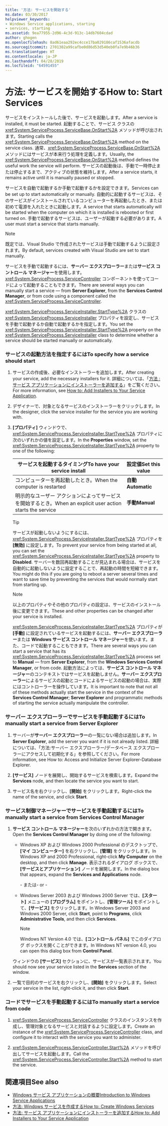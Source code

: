 ```yaml
---
title: '方法: サービスを開始する'
ms.date: 03/30/2017
helpviewer_keywords:
- Windows Service applications, starting
- services, starting
ms.assetid: 9ea77955-2d96-4c3d-913c-14db7604cdad
author: ghogen
ms.openlocfilehash: 8ad61eaa292ec4cce17ba029186caf1536afacdb
ms.sourcegitcommit: 2701302a99cafbe0d86d53d540eb0fa7e9b46b36
ms.translationtype: HT
ms.contentlocale: ja-JP
ms.lasthandoff: 04/28/2019
ms.locfileid: "64591455"
---
```

# <a name="how-to-start-services"></a><span data-ttu-id="e87d6-102">方法: サービスを開始する</span><span class="sxs-lookup"><span data-stu-id="e87d6-102">How to: Start Services</span></span>
<span data-ttu-id="e87d6-103">サービスをインストールした後で、サービスを起動します。</span><span class="sxs-lookup"><span data-stu-id="e87d6-103">After a service is installed, it must be started.</span></span> <span data-ttu-id="e87d6-104">起動することで、サービス クラスの <xref:System.ServiceProcess.ServiceBase.OnStart%2A> メソッドが呼び出されます。</span><span class="sxs-lookup"><span data-stu-id="e87d6-104">Starting calls the <xref:System.ServiceProcess.ServiceBase.OnStart%2A> method on the service class.</span></span> <span data-ttu-id="e87d6-105">通常、<xref:System.ServiceProcess.ServiceBase.OnStart%2A> メソッドにはサービスが本来行う処理を定義します。</span><span class="sxs-lookup"><span data-stu-id="e87d6-105">Usually, the <xref:System.ServiceProcess.ServiceBase.OnStart%2A> method defines the useful work the service will perform.</span></span> <span data-ttu-id="e87d6-106">サービスの起動後は、手動で一時停止または停止するまで、アクティブの状態を維持します。</span><span class="sxs-lookup"><span data-stu-id="e87d6-106">After a service starts, it remains active until it is manually paused or stopped.</span></span>  
  
 <span data-ttu-id="e87d6-107">サービスを自動で起動するか手動で起動するかを設定できます。</span><span class="sxs-lookup"><span data-stu-id="e87d6-107">Services can be set up to start automatically or manually.</span></span> <span data-ttu-id="e87d6-108">自動的に起動するサービスは、そのサービスがインストールされているコンピューターを再起動したとき、または初めて電源を入れたときに起動します。</span><span class="sxs-lookup"><span data-stu-id="e87d6-108">A service that starts automatically will be started when the computer on which it is installed is rebooted or first turned on.</span></span> <span data-ttu-id="e87d6-109">手動で起動するサービスは、ユーザーが起動する必要があります。</span><span class="sxs-lookup"><span data-stu-id="e87d6-109">A user must start a service that starts manually.</span></span>  
  
> [!NOTE]
>  <span data-ttu-id="e87d6-110">既定では、Visual Studio で作成されたサービスは手動で起動するように設定されます。</span><span class="sxs-lookup"><span data-stu-id="e87d6-110">By default, services created with Visual Studio are set to start manually.</span></span>  
  
 <span data-ttu-id="e87d6-111">サービスを手動で起動するには、**サーバー エクスプローラー**または**サービス コントロール マネージャー**を使用します。<xref:System.ServiceProcess.ServiceController> コンポーネントを使ってコードによって起動することもできます。</span><span class="sxs-lookup"><span data-stu-id="e87d6-111">There are several ways you can manually start a service — from **Server Explorer**, from the **Services Control Manager**, or from code using a component called the <xref:System.ServiceProcess.ServiceController>.</span></span>  
  
 <span data-ttu-id="e87d6-112"><xref:System.ServiceProcess.ServiceInstaller.StartType%2A> クラスの <xref:System.ServiceProcess.ServiceInstaller> プロパティを設定し、サービスを手動で起動するか自動で起動するかを指定します。</span><span class="sxs-lookup"><span data-stu-id="e87d6-112">You set the <xref:System.ServiceProcess.ServiceInstaller.StartType%2A> property on the <xref:System.ServiceProcess.ServiceInstaller> class to determine whether a service should be started manually or automatically.</span></span>  
  
### <a name="to-specify-how-a-service-should-start"></a><span data-ttu-id="e87d6-113">サービスの起動方法を指定するには</span><span class="sxs-lookup"><span data-stu-id="e87d6-113">To specify how a service should start</span></span>  
  
1. <span data-ttu-id="e87d6-114">サービスの作成後、必要なインストーラーを追加します。</span><span class="sxs-lookup"><span data-stu-id="e87d6-114">After creating your service, add the necessary installers for it.</span></span> <span data-ttu-id="e87d6-115">詳細については、「[方法 :サービス アプリケーションにインストーラーを追加する](../../../docs/framework/windows-services/how-to-add-installers-to-your-service-application.md)」をご覧ください。</span><span class="sxs-lookup"><span data-stu-id="e87d6-115">For more information, see [How to: Add Installers to Your Service Application](../../../docs/framework/windows-services/how-to-add-installers-to-your-service-application.md).</span></span>  
  
2. <span data-ttu-id="e87d6-116">デザイナーで、対象となるサービスのインストーラーをクリックします。</span><span class="sxs-lookup"><span data-stu-id="e87d6-116">In the designer, click the service installer for the service you are working with.</span></span>  
  
3. <span data-ttu-id="e87d6-117">**[プロパティ]** ウィンドウで、<xref:System.ServiceProcess.ServiceInstaller.StartType%2A> プロパティに次のいずれかの値を設定します。</span><span class="sxs-lookup"><span data-stu-id="e87d6-117">In the **Properties** window, set the <xref:System.ServiceProcess.ServiceInstaller.StartType%2A> property to one of the following:</span></span>  
  
    |<span data-ttu-id="e87d6-118">サービスを起動するタイミング</span><span class="sxs-lookup"><span data-stu-id="e87d6-118">To have your service install</span></span>|<span data-ttu-id="e87d6-119">設定値</span><span class="sxs-lookup"><span data-stu-id="e87d6-119">Set this value</span></span>|  
    |----------------------------------|--------------------|  
    |<span data-ttu-id="e87d6-120">コンピューターを再起動したとき。</span><span class="sxs-lookup"><span data-stu-id="e87d6-120">When the computer is restarted</span></span>|<span data-ttu-id="e87d6-121">**自動**</span><span class="sxs-lookup"><span data-stu-id="e87d6-121">**Automatic**</span></span>|  
    |<span data-ttu-id="e87d6-122">明示的なユーザー アクションによってサービスを開始するとき。</span><span class="sxs-lookup"><span data-stu-id="e87d6-122">When an explicit user action starts the service</span></span>|<span data-ttu-id="e87d6-123">**手動**</span><span class="sxs-lookup"><span data-stu-id="e87d6-123">**Manual**</span></span>|  
  
    > [!TIP]
    >  <span data-ttu-id="e87d6-124">サービスが起動しないようにするには、<xref:System.ServiceProcess.ServiceInstaller.StartType%2A> プロパティを **[無効]** に設定します。</span><span class="sxs-lookup"><span data-stu-id="e87d6-124">To prevent your service from being started at all, you can set the <xref:System.ServiceProcess.ServiceInstaller.StartType%2A> property to **Disabled**.</span></span> <span data-ttu-id="e87d6-125">サーバーを数回再起動することが見込まれる場合は、サービスを自動的に起動しないように設定することで、再起動の時間を短縮できます。</span><span class="sxs-lookup"><span data-stu-id="e87d6-125">You might do this if you are going to reboot a server several times and want to save time by preventing the services that would normally start from starting up.</span></span>  
  
    > [!NOTE]
    >  <span data-ttu-id="e87d6-126">以上のプロパティやその他のプロパティの設定は、サービスのインストール後に変更できます。</span><span class="sxs-lookup"><span data-stu-id="e87d6-126">These and other properties can be changed after your service is installed.</span></span>  
  
     <span data-ttu-id="e87d6-127"><xref:System.ServiceProcess.ServiceInstaller.StartType%2A> プロパティが **[手動]** に設定されているサービスを起動するには、**サーバー エクスプローラー**または **Windows サービス コントロール マネージャー**を使います。また、コードで起動することもできます。</span><span class="sxs-lookup"><span data-stu-id="e87d6-127">There are several ways you can start a service that has its <xref:System.ServiceProcess.ServiceInstaller.StartType%2A> process set to **Manual** — from **Server Explorer**, from the **Windows Services Control Manager**, or from code.</span></span> <span data-ttu-id="e87d6-128">起動方法によっては、**サービス コントロール マネージャー**のコンテキストではサービスを起動しません。**サーバー エクスプローラー**によるサービスの起動とコードによるサービスの起動の場合は、実際にはコントローラーを操作しています。</span><span class="sxs-lookup"><span data-stu-id="e87d6-128">It is important to note that not all of these methods actually start the service in the context of the **Services Control Manager**; **Server Explorer** and programmatic methods of starting the service actually manipulate the controller.</span></span>  
  
### <a name="to-manually-start-a-service-from-server-explorer"></a><span data-ttu-id="e87d6-129">サーバー エクスプローラーでサービスを手動起動するには</span><span class="sxs-lookup"><span data-stu-id="e87d6-129">To manually start a service from Server Explorer</span></span>  
  
1. <span data-ttu-id="e87d6-130">サーバーが**サーバー エクスプローラー**の一覧にない場合は追加します。</span><span class="sxs-lookup"><span data-stu-id="e87d6-130">In **Server Explorer**, add the server you want if it is not already listed.</span></span> <span data-ttu-id="e87d6-131">詳細については、「方法:サーバー エクスプローラー/データベース エクスプローラーにアクセスして初期化する」を参照してください。</span><span class="sxs-lookup"><span data-stu-id="e87d6-131">For more information, see How to: Access and Initialize Server Explorer-Database Explorer.</span></span>  
  
2. <span data-ttu-id="e87d6-132">**[サービス]** ノードを展開し、開始するサービスを検索します。</span><span class="sxs-lookup"><span data-stu-id="e87d6-132">Expand the **Services** node, and then locate the service you want to start.</span></span>  
  
3. <span data-ttu-id="e87d6-133">サービス名を右クリックし、**[開始]** をクリックします。</span><span class="sxs-lookup"><span data-stu-id="e87d6-133">Right-click the name of the service, and click **Start**.</span></span>  
  
### <a name="to-manually-start-a-service-from-services-control-manager"></a><span data-ttu-id="e87d6-134">サービス制御マネージャーでサービスを手動起動するには</span><span class="sxs-lookup"><span data-stu-id="e87d6-134">To manually start a service from Services Control Manager</span></span>  
  
1. <span data-ttu-id="e87d6-135">**サービス コントロール マネージャー**を次のいずれかの方法で開きます。</span><span class="sxs-lookup"><span data-stu-id="e87d6-135">Open the **Services Control Manager** by doing one of the following:</span></span>  
  
    - <span data-ttu-id="e87d6-136">Windows XP および Windows 2000 Professional のデスクトップで、**[マイ コンピューター]** を右クリックし、**[管理]** をクリックします。</span><span class="sxs-lookup"><span data-stu-id="e87d6-136">In Windows XP and 2000 Professional, right-click **My Computer** on the desktop, and then click **Manage**.</span></span> <span data-ttu-id="e87d6-137">表示されるダイアログ ボックスで、**[サービスとアプリケーション]** ノードを展開します。</span><span class="sxs-lookup"><span data-stu-id="e87d6-137">In the dialog box that appears, expand the **Services and Applications** node.</span></span>  
  
         <span data-ttu-id="e87d6-138">\- または</span><span class="sxs-lookup"><span data-stu-id="e87d6-138">\- or -</span></span>  
  
    - <span data-ttu-id="e87d6-139">Windows Server 2003 および Windows 2000 Server では、**[スタート]** メニューの **[プログラム]** をポイントし、**[管理ツール]** をポイントして、**[サービス]** をクリックします。</span><span class="sxs-lookup"><span data-stu-id="e87d6-139">In Windows Server 2003 and Windows 2000 Server, click **Start**, point to **Programs**, click **Administrative Tools**, and then click **Services**.</span></span>  
  
        > [!NOTE]
        >  <span data-ttu-id="e87d6-140">Windows NT Version 4.0 では、**[コントロール パネル]** でこのダイアログ ボックスを開くことができます。</span><span class="sxs-lookup"><span data-stu-id="e87d6-140">In Windows NT version 4.0, you can open this dialog box from **Control Panel**.</span></span>  
  
     <span data-ttu-id="e87d6-141">ウィンドウの **[サービス]** セクションに、サービスが一覧表示されます。</span><span class="sxs-lookup"><span data-stu-id="e87d6-141">You should now see your service listed in the **Services** section of the window.</span></span>  
  
2. <span data-ttu-id="e87d6-142">一覧で目的のサービスを右クリックし、**[開始]** をクリックします。</span><span class="sxs-lookup"><span data-stu-id="e87d6-142">Select your service in the list, right-click it, and then click **Start**.</span></span>  
  
### <a name="to-manually-start-a-service-from-code"></a><span data-ttu-id="e87d6-143">コードでサービスを手動起動するには</span><span class="sxs-lookup"><span data-stu-id="e87d6-143">To manually start a service from code</span></span>  
  
1. <span data-ttu-id="e87d6-144"><xref:System.ServiceProcess.ServiceController> クラスのインスタンスを作成し、管理対象となるサービスと対話するように設定します。</span><span class="sxs-lookup"><span data-stu-id="e87d6-144">Create an instance of the <xref:System.ServiceProcess.ServiceController> class, and configure it to interact with the service you want to administer.</span></span>  
  
2. <span data-ttu-id="e87d6-145"><xref:System.ServiceProcess.ServiceController.Start%2A> メソッドを呼び出してサービスを起動します。</span><span class="sxs-lookup"><span data-stu-id="e87d6-145">Call the <xref:System.ServiceProcess.ServiceController.Start%2A> method to start the service.</span></span>  
  
## <a name="see-also"></a><span data-ttu-id="e87d6-146">関連項目</span><span class="sxs-lookup"><span data-stu-id="e87d6-146">See also</span></span>

- [<span data-ttu-id="e87d6-147">Windows サービス アプリケーションの概要</span><span class="sxs-lookup"><span data-stu-id="e87d6-147">Introduction to Windows Service Applications</span></span>](../../../docs/framework/windows-services/introduction-to-windows-service-applications.md)
- [<span data-ttu-id="e87d6-148">方法: Windows サービスを作成する</span><span class="sxs-lookup"><span data-stu-id="e87d6-148">How to: Create Windows Services</span></span>](../../../docs/framework/windows-services/how-to-create-windows-services.md)
- [<span data-ttu-id="e87d6-149">方法: サービス アプリケーションにインストーラーを追加する</span><span class="sxs-lookup"><span data-stu-id="e87d6-149">How to: Add Installers to Your Service Application</span></span>](../../../docs/framework/windows-services/how-to-add-installers-to-your-service-application.md)
